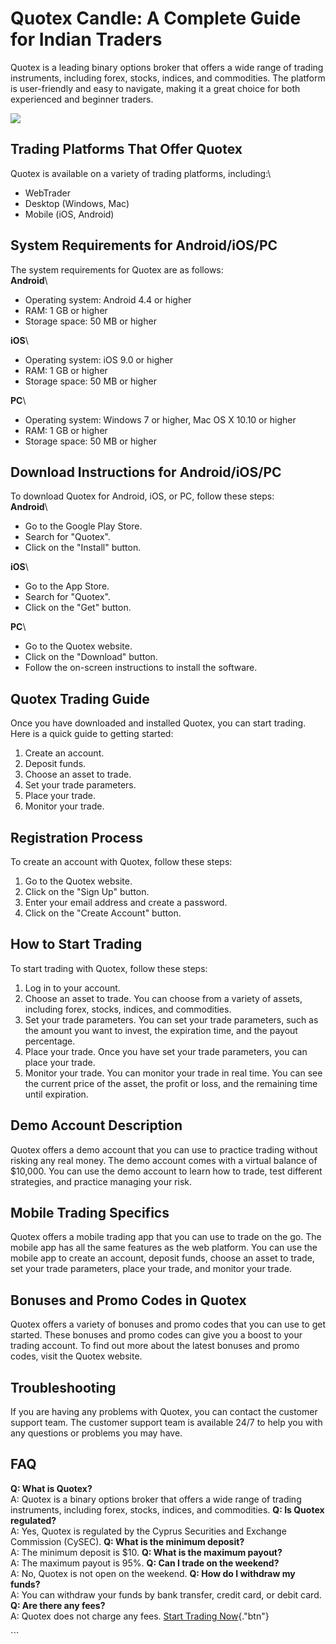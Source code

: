 # Quotex Candle: A Complete Guide for Indian Traders

Quotex is a leading binary options broker that offers a wide range of
trading instruments, including forex, stocks, indices, and commodities.
The platform is user-friendly and easy to navigate, making it a great
choice for both experienced and beginner traders.

[![](https://static.quotex.io/files/4_en/300_250.jpg)](https://traff.sbs/brokerqxlid)

## Trading Platforms That Offer Quotex

Quotex is available on a variety of trading platforms, including:\

-   WebTrader
-   Desktop (Windows, Mac)
-   Mobile (iOS, Android)

## System Requirements for Android/iOS/PC

The system requirements for Quotex are as follows:\
**Android**\

-   Operating system: Android 4.4 or higher
-   RAM: 1 GB or higher
-   Storage space: 50 MB or higher

**iOS**\

-   Operating system: iOS 9.0 or higher
-   RAM: 1 GB or higher
-   Storage space: 50 MB or higher

**PC**\

-   Operating system: Windows 7 or higher, Mac OS X 10.10 or higher
-   RAM: 1 GB or higher
-   Storage space: 50 MB or higher

## Download Instructions for Android/iOS/PC

To download Quotex for Android, iOS, or PC, follow these steps:\
**Android**\

-   Go to the Google Play Store.
-   Search for "Quotex".
-   Click on the "Install" button.

**iOS**\

-   Go to the App Store.
-   Search for "Quotex".
-   Click on the "Get" button.

**PC**\

-   Go to the Quotex website.
-   Click on the "Download" button.
-   Follow the on-screen instructions to install the software.

## Quotex Trading Guide

Once you have downloaded and installed Quotex, you can start trading.
Here is a quick guide to getting started:

1.  Create an account.
2.  Deposit funds.
3.  Choose an asset to trade.
4.  Set your trade parameters.
5.  Place your trade.
6.  Monitor your trade.

## Registration Process

To create an account with Quotex, follow these steps:

1.  Go to the Quotex website.
2.  Click on the "Sign Up" button.
3.  Enter your email address and create a password.
4.  Click on the "Create Account" button.

## How to Start Trading

To start trading with Quotex, follow these steps:

1.  Log in to your account.
2.  Choose an asset to trade. You can choose from a variety of assets,
    including forex, stocks, indices, and commodities.
3.  Set your trade parameters. You can set your trade parameters, such
    as the amount you want to invest, the expiration time, and the
    payout percentage.
4.  Place your trade. Once you have set your trade parameters, you can
    place your trade.
5.  Monitor your trade. You can monitor your trade in real time. You can
    see the current price of the asset, the profit or loss, and the
    remaining time until expiration.

## Demo Account Description

Quotex offers a demo account that you can use to practice trading
without risking any real money. The demo account comes with a virtual
balance of \$10,000. You can use the demo account to learn how to trade,
test different strategies, and practice managing your risk.

## Mobile Trading Specifics

Quotex offers a mobile trading app that you can use to trade on the go.
The mobile app has all the same features as the web platform. You can
use the mobile app to create an account, deposit funds, choose an asset
to trade, set your trade parameters, place your trade, and monitor your
trade.

## Bonuses and Promo Codes in Quotex

Quotex offers a variety of bonuses and promo codes that you can use to
get started. These bonuses and promo codes can give you a boost to your
trading account. To find out more about the latest bonuses and promo
codes, visit the Quotex website.

## Troubleshooting

If you are having any problems with Quotex, you can contact the customer
support team. The customer support team is available 24/7 to help you
with any questions or problems you may have.

## FAQ

**Q: What is Quotex?**\
A: Quotex is a binary options broker that offers a wide range of trading
instruments, including forex, stocks, indices, and commodities. **Q: Is
Quotex regulated?**\
A: Yes, Quotex is regulated by the Cyprus Securities and Exchange
Commission (CySEC). **Q: What is the minimum deposit?**\
A: The minimum deposit is \$10. **Q: What is the maximum payout?**\
A: The maximum payout is 95%. **Q: Can I trade on the weekend?**\
A: No, Quotex is not open on the weekend. **Q: How do I withdraw my
funds?**\
A: You can withdraw your funds by bank transfer, credit card, or debit
card. **Q: Are there any fees?**\
A: Quotex does not charge any fees. [Start Trading
Now](\%22https://traff.sbs/brokerqxlid\%22){."btn"}

\`\`\`

